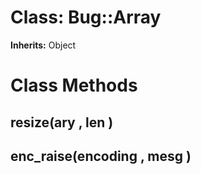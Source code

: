 # Class: Bug::Array
**Inherits:** Object
    



# Class Methods
## __resize__(ary , len ) [](#method-c-__resize__)
## enc_raise(encoding , mesg ) [](#method-c-enc_raise)

